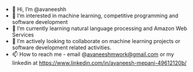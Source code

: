 - 👋 Hi, I’m @avaneeshh
- 👀 I’m interested in machine learning, competitive programming and software development
- 🌱 I’m currently learning natural language processing and Amazon Web Services
- 💞️ I’m actively looking to collaborate on machine learning projects or software development related activities.
- 📫 How to reach me - email @avaneeshmwork@gmail.com or my linkedin at https://www.linkedin.com/in/avaneesh-mepani-49612120b/

<!---
avaneeshh/avaneeshh is a ✨ special ✨ repository because its `README.md` (this file) appears on your GitHub profile.
You can click the Preview link to take a look at your changes.
--->
